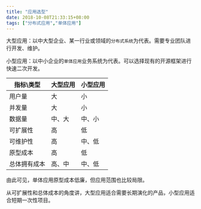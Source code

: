 ```yaml
---
title: "应用选型"
date: 2018-10-08T21:33:15+08:00
tags: ["分布式应用","单体应用"]
---
```


大型应用：以中大型企业、某一行业或领域的`分布式系统`为代表。需要专业团队进行开发、维护。

小型应用：以中小企业的`单体应用`业务系统为代表。可以选择现有的开源框架进行快速二次开发。

| 指标\类型 | 大型应用 | 小型应用 |
| ---- | ---- | ---- |
| 用户量 | 大 | 小 |
| 并发量 | 大 | 小 |
| 数据量 | 中、大 | 中、小 |
| 可扩展性 | 高 | 低 |
| 可维护性 | 高 | 中、低 |
| 原型成本 | 高 | 低 |
| 总体拥有成本 | 高、中 | 中、低 |

由此可见，单体应用原型成本低廉，但应用范围也比较局限。

从可扩展性和总体成本的角度讲，大型应用适合需要长期演化的产品，小型应用适合短期一次性项目。

